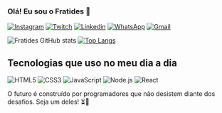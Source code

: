 
### Olá! Eu sou o Fratides 🫡

[![Instagram](https://img.shields.io/badge/Instagram-E4405F?style=for-the-badge&logo=instagram&logoColor=white)](https://instagram.com/fratides_)
[![Twitch](https://img.shields.io/badge/Twitch-9146FF?style=for-the-badge&logo=twitch&logoColor=white)](https://www.twitch.tv/dingo56)
[![Linkedin](https://img.shields.io/badge/LinkedIn-0077B5?style=for-the-badge&logo=linkedin&logoColor=white)](https://www.linkedin.com/in/fratides-oliveira-243718254/)
[![WhatsApp](https://img.shields.io/badge/WhatsApp-25D366?style=for-the-badge&logo=whatsapp&logoColor=white)](https://wa.me/32999733253)
[![Gmail](https://img.shields.io/badge/Gmail-D14836?style=for-the-badge&logo=gmail&logoColor=white)](mailto:fratides@gmail.com)

![Fratides GitHub stats](https://github-readme-stats.vercel.app/api?username=Fratides&show_icons=true&theme=dracula)
[![Top Langs](https://github-readme-stats.vercel.app/api/top-langs/?username=Fratides&layout=donut)](https://github.com/Fratides/github-readme-stats)
## Tecnologias que uso no meu dia a dia

<div style="display: inline-block; text-align: center;">
    <img alt="HTML5" src="https://img.shields.io/badge/HTML5-E34F26?style=for-the-badge&logo=html5&logoColor=white"/>
    <img alt="CSS3" src="https://img.shields.io/badge/CSS3-1572B6?style=for-the-badge&logo=css3&logoColor=white"/>
    <img alt="JavaScript" src="https://img.shields.io/badge/JavaScript-F7DF1E?style=for-the-badge&logo=javascript&logoColor=black"/>
    <img alt="Node.js" src="https://img.shields.io/badge/Node.js-43853D?style=for-the-badge&logo=node.js&logoColor=white"/>
    <img alt="React" src="https://img.shields.io/badge/React-20232A?style=for-the-badge&logo=react&logoColor=61DAFB"/>
</div><br/>

O futuro é construído por programadores que não desistem diante dos desafios. Seja um deles! ⏳🚀







